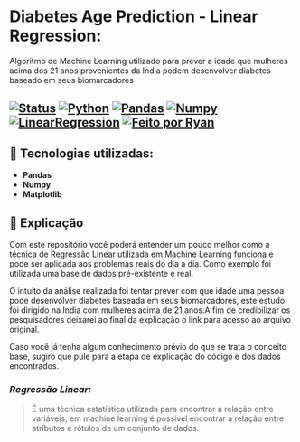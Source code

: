 # Diabetes Age Prediction - Linear Regression:
Algoritmo de Machine Learning utilizado para prever a idade que mulheres acima dos 21 anos provenientes da India podem desenvolver diabetes baseado em seus biomarcadores

[![Status](https://img.shields.io/badge/Status-Em%20Desenvolvimento-yellow)]()
[![Python](https://img.shields.io/badge/Python-3.13-blue?logo=python)]()
[![Pandas](https://img.shields.io/badge/Pandas-blue?logo=pandas)]()
[![Numpy](https://img.shields.io/badge/Numpy-lightgrey?logo=numpy)]()
[![LinearRegression](https://img.shields.io/badge/LinearRegression-purple)]()
[![Feito por Ryan](https://img.shields.io/badge/Feito%20por-Ryan%20Brittes-blue?logo=github)]()
---

## :beginner: Tecnologias utilizadas:
- **Pandas**
- **Numpy**
- **Matplotlib**

## :pencil: Explicação
Com este repositório você poderá entender um pouco melhor como a técnica de Regressão Linear utilizada em Machine Learning funciona e pode ser aplicada aos problemas reais do dia a dia. Como exemplo foi utilizada uma base de dados pré-existente e real.

O intuito da análise realizada foi tentar prever com que idade uma pessoa pode desenvolver diabetes baseada em seus biomarcadores, este estudo foi dirigido na India com mulheres acima de 21 anos.A fim de credibilizar os pesquisadores deixarei ao final da explicação o link para acesso ao arquivo original.

Caso você já tenha algum conhecimento prévio do que se trata o conceito base, sugiro que pule para a etapa de explicação do código e dos dados encontrados.


### ***Regressão Linear:***
> É uma técnica estatística utilizada para encontrar a relação entre variáveis, em machine learning é possível encontrar a relação entre atributos e rótulos de um conjunto de dados.

